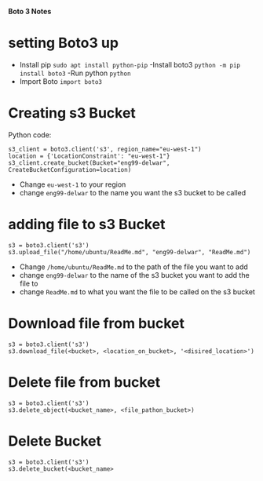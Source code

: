 **Boto 3 Notes**
# setting Boto3 up

- Install pip `sudo apt install python-pip`
-Install boto3 `python -m pip install boto3`
-Run python `python`
- Import Boto `import boto3` 

# Creating s3 Bucket

Python code:

```
s3_client = boto3.client('s3', region_name="eu-west-1")
location = {'LocationConstraint': "eu-west-1"}
s3_client.create_bucket(Bucket="eng99-delwar", CreateBucketConfiguration=location)
```
- Change `eu-west-1` to your region
- change `eng99-delwar` to the name you want the s3 bucket to be called

# adding file to s3 Bucket
```
s3 = boto3.client('s3')
s3.upload_file("/home/ubuntu/ReadMe.md", "eng99-delwar", "ReadMe.md")
```
- Change `/home/ubuntu/ReadMe.md` to the path of the file you want to add
- change `eng99-delwar` to the  name of the s3 bucket you want to add the file to
- change `ReadMe.md` to what you want the file to be called on the s3 bucket 

# Download file from bucket
```
s3 = boto3.client('s3')
s3.download_file(<bucket>, <location_on_bucket>, '<disired_location>')
```

# Delete file from bucket
```
s3 = boto3.client('s3')
s3.delete_object(<bucket_name>, <file_pathon_bucket>)
```

# Delete Bucket
```
s3 = boto3.client('s3')
s3.delete_bucket(<bucket_name>
```